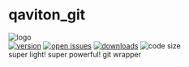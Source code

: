 # qaviton_git
![logo](https://www.qaviton.com/wp-content/uploads/logo-svg.svg)  
[![version](https://img.shields.io/pypi/v/qaviton_git.svg)](https://pypi.python.org/pypi)
[![open issues](https://img.shields.io/github/issues/qaviton/qaviton_git)](https://github/issues-raw/qaviton/qaviton_git)
[![downloads](https://img.shields.io/pypi/dm/qaviton_git.svg)](https://pypi.python.org/pypi)
![code size](https://img.shields.io/github/languages/code-size/qaviton/qaviton_git)  
super light! super powerful! git wrapper
